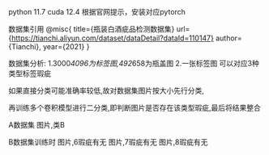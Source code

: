 python 11.7
cuda 12.4
根据官网提示，安装对应pytorch

数据集引用
@misc{
        title={瓶装白酒疵品检测数据集}
        url={https://tianchi.aliyun.com/dataset/dataDetail?dataId=110147}
        author={Tianchi},
        year={2021}
}


数据集分析:
1.3000*4096为标签图,492*658为瓶盖图
2.一张标签图  可以对应3种类型标签瑕疵

如果直接分类可能准确率较低,故对数据集图片按大小先行分类,

再训练多个卷积模型进行二分类,即判断图片是否存在该类型瑕疵,最后将结果整合

A数据集
图片,类B

B数据集训练时
图片,6瑕疵有无
图片,7瑕疵有无
图片,8瑕疵有无
